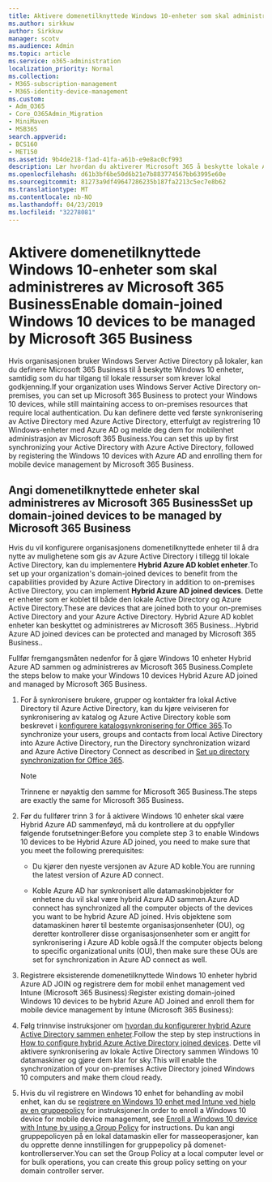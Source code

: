```yaml
---
title: Aktivere domenetilknyttede Windows 10-enheter som skal administreres av Microsoft 365 Business
ms.author: sirkkuw
author: Sirkkuw
manager: scotv
ms.audience: Admin
ms.topic: article
ms.service: o365-administration
localization_priority: Normal
ms.collection:
- M365-subscription-management
- M365-identity-device-management
ms.custom:
- Adm_O365
- Core_O365Admin_Migration
- MiniMaven
- MSB365
search.appverid:
- BCS160
- MET150
ms.assetid: 9b4de218-f1ad-41fa-a61b-e9e8ac0cf993
description: Lær hvordan du aktiverer Microsoft 365 å beskytte lokale AD sammen Windows 10 enheter.
ms.openlocfilehash: d61b3bf6be50d6b21e7b883774567bb63995e60e
ms.sourcegitcommit: 81273a9df49647286235b187fa2213c5ec7e8b62
ms.translationtype: MT
ms.contentlocale: nb-NO
ms.lasthandoff: 04/23/2019
ms.locfileid: "32278081"
---
```

# <a name="enable-domain-joined-windows-10-devices-to-be-managed-by-microsoft-365-business"></a><span data-ttu-id="6cce5-103">Aktivere domenetilknyttede Windows 10-enheter som skal administreres av Microsoft 365 Business</span><span class="sxs-lookup"><span data-stu-id="6cce5-103">Enable domain-joined Windows 10 devices to be managed by Microsoft 365 Business</span></span>

<span data-ttu-id="6cce5-104">Hvis organisasjonen bruker Windows Server Active Directory på lokaler, kan du definere Microsoft 365 Business til å beskytte Windows 10 enheter, samtidig som du har tilgang til lokale ressurser som krever lokal godkjenning.</span><span class="sxs-lookup"><span data-stu-id="6cce5-104">If your organization uses Windows Server Active Directory on-premises, you can set up Microsoft 365 Business to protect your Windows 10 devices, while still maintaining access to on-premises resources that require local authentication.</span></span> <span data-ttu-id="6cce5-105">Du kan definere dette ved første synkronisering av Active Directory med Azure Active Directory, etterfulgt av registrering 10 Windows-enheter med Azure AD og melde deg dem for mobilenhet administrasjon av Microsoft 365 Business.</span><span class="sxs-lookup"><span data-stu-id="6cce5-105">You can set this up by first synchronizing your Active Directory with Azure Active Directory, followed by registering the Windows 10 devices with Azure AD and enrolling them for mobile device management by Microsoft 365 Business.</span></span>
  
## <a name="set-up-domain-joined-devices-to-be-managed-by-microsoft-365-business"></a><span data-ttu-id="6cce5-106">Angi domenetilknyttede enheter skal administreres av Microsoft 365 Business</span><span class="sxs-lookup"><span data-stu-id="6cce5-106">Set up domain-joined devices to be managed by Microsoft 365 Business</span></span>

<span data-ttu-id="6cce5-107">Hvis du vil konfigurere organisasjonens domenetilknyttede enheter til å dra nytte av mulighetene som gis av Azure Active Directory i tillegg til lokale Active Directory, kan du implementere **Hybrid Azure AD koblet enheter**.</span><span class="sxs-lookup"><span data-stu-id="6cce5-107">To set up your organization's domain-joined devices to benefit from the capabilities provided by Azure Active Directory in addition to on-premises Active Directory, you can implement **Hybrid Azure AD joined devices**.</span></span> <span data-ttu-id="6cce5-108">Dette er enheter som er koblet til både den lokale Active Directory og Azure Active Directory.</span><span class="sxs-lookup"><span data-stu-id="6cce5-108">These are devices that are joined both to your on-premises Active Directory and your Azure Active Directory.</span></span> <span data-ttu-id="6cce5-109">Hybrid Azure AD koblet enheter kan beskyttet og administreres av Microsoft 365 Business...</span><span class="sxs-lookup"><span data-stu-id="6cce5-109">Hybrid Azure AD joined devices can be protected and managed by Microsoft 365 Business..</span></span> 
  
<span data-ttu-id="6cce5-110">Fullfør fremgangsmåten nedenfor for å gjøre Windows 10 enheter Hybrid Azure AD sammen og administreres av Microsoft 365 Business.</span><span class="sxs-lookup"><span data-stu-id="6cce5-110">Complete the steps below to make your Windows 10 devices Hybrid Azure AD joined and managed by Microsoft 365 Business.</span></span>
  
1. <span data-ttu-id="6cce5-111">For å synkronisere brukere, grupper og kontakter fra lokal Active Directory til Azure Active Directory, kan du kjøre veiviseren for synkronisering av katalog og Azure Active Directory koble som beskrevet i [konfigurere katalogsynkronisering for Office 365](https://support.office.com/article/1b3b5318-6977-42ed-b5c7-96fa74b08846).</span><span class="sxs-lookup"><span data-stu-id="6cce5-111">To synchronize your users, groups and contacts from local Active Directory into Azure Active Directory, run the Directory synchronization wizard and Azure Active Directory Connect as described in [Set up directory synchronization for Office 365](https://support.office.com/article/1b3b5318-6977-42ed-b5c7-96fa74b08846).</span></span>
    
    > [!NOTE]
    > <span data-ttu-id="6cce5-112">Trinnene er nøyaktig den samme for Microsoft 365 Business.</span><span class="sxs-lookup"><span data-stu-id="6cce5-112">The steps are exactly the same for Microsoft 365 Business.</span></span> 
  
2. <span data-ttu-id="6cce5-113">Før du fullfører trinn 3 for å aktivere Windows 10 enheter skal være Hybrid Azure AD sammenføyd, må du kontrollere at du oppfyller følgende forutsetninger:</span><span class="sxs-lookup"><span data-stu-id="6cce5-113">Before you complete step 3 to enable Windows 10 devices to be Hybrid Azure AD joined, you need to make sure that you meet the following prerequisites:</span></span>
    
   - <span data-ttu-id="6cce5-114">Du kjører den nyeste versjonen av Azure AD koble.</span><span class="sxs-lookup"><span data-stu-id="6cce5-114">You are running the latest version of Azure AD connect.</span></span>
    
   - <span data-ttu-id="6cce5-115">Koble Azure AD har synkronisert alle datamaskinobjekter for enhetene du vil skal være hybrid Azure AD sammen.</span><span class="sxs-lookup"><span data-stu-id="6cce5-115">Azure AD connect has synchronized all the computer objects of the devices you want to be hybrid Azure AD joined.</span></span> <span data-ttu-id="6cce5-116">Hvis objektene som datamaskinen hører til bestemte organisasjonsenheter (OU), og deretter kontrollerer disse organisasjonsenheter som er angitt for synkronisering i Azure AD koble også.</span><span class="sxs-lookup"><span data-stu-id="6cce5-116">If the computer objects belong to specific organizational units (OU), then make sure these OUs are set for synchronization in Azure AD connect as well.</span></span>
    
3. <span data-ttu-id="6cce5-117">Registrere eksisterende domenetilknyttede Windows 10 enheter hybrid Azure AD JOIN og registrere dem for mobil enhet management ved Intune (Microsoft 365 Business):</span><span class="sxs-lookup"><span data-stu-id="6cce5-117">Register existing domain-joined Windows 10 devices to be hybrid Azure AD Joined and enroll them for mobile device management by Intune (Microsoft 365 Business):</span></span>
    
4. <span data-ttu-id="6cce5-118">Følg trinnvise instruksjoner om [hvordan du konfigurerer hybrid Azure Active Directory sammen enheter](https://go.microsoft.com/fwlink/p/?linkid=872870).</span><span class="sxs-lookup"><span data-stu-id="6cce5-118">Follow the step by step instructions in [How to configure hybrid Azure Active Directory joined devices](https://go.microsoft.com/fwlink/p/?linkid=872870).</span></span> <span data-ttu-id="6cce5-119">Dette vil aktivere synkronisering av lokale Active Directory sammen Windows 10 datamaskiner og gjøre dem klar for sky.</span><span class="sxs-lookup"><span data-stu-id="6cce5-119">This will enable the synchronization of your on-premises Active Directory joined Windows 10 computers and make them cloud ready.</span></span>
    
5. <span data-ttu-id="6cce5-120">Hvis du vil registrere en Windows 10 enhet for behandling av mobil enhet, kan du se [registrere en Windows 10 enhet med Intune ved hjelp av en gruppepolicy](https://go.microsoft.com/fwlink/p/?linkid=872871) for instruksjoner.</span><span class="sxs-lookup"><span data-stu-id="6cce5-120">In order to enroll a Windows 10 device for mobile device management, see [Enroll a Windows 10 device with Intune by using a Group Policy](https://go.microsoft.com/fwlink/p/?linkid=872871) for instructions.</span></span> <span data-ttu-id="6cce5-121">Du kan angi gruppepolicyen på en lokal datamaskin eller for masseoperasjoner, kan du opprette denne innstillingen for gruppepolicy på domenet-kontrollerserver.</span><span class="sxs-lookup"><span data-stu-id="6cce5-121">You can set the Group Policy at a local computer level or for bulk operations, you can create this group policy setting on your domain controller server.</span></span> 
    


